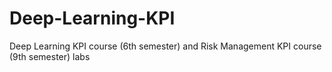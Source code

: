 # Deep-Learning-KPI

Deep Learning KPI course (6th semester) and Risk Management KPI course (9th semester) labs
